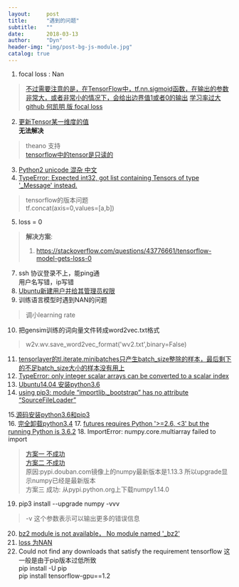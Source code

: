 ```yaml
---
layout:     post
title:      "遇到的问题"
subtitle:   ""
date:       2018-03-13
author:     "Dyn"
header-img: "img/post-bg-js-module.jpg"
catalog: true
---
```

1. focal loss : Nan  
> [不过需要注意的是，在TensorFlow中，tf.nn.sigmoid函数，在输出的参数非常大，或者非常小的情况下，会给出边界值1或者0的输出](http://blog.sina.com.cn/s/blog_6ca0f5eb0102wr4j.html)
> [学习率过大](https://www.zhihu.com/question/62441748)
> [github 何凯明 版 focal loss](https://github.com/ailias/Focal-Loss-implement-on-Tensorflow/blob/master/focal_loss.py)
2. [更新Tensor某一维度的值](https://www.google.com.hk/search?safe=strict&q=tensorflow+change+tensor+value&sa=X&ved=0ahUKEwiku6nl3cnYAhWBi5QKHZ7_BQkQ1QIIbigB&biw=1170&bih=803)  
**无法解决**
> theano 支持  
> [tensorflow中的tensor是只读的](https://stackoverflow.com/questions/41516058/tensorflow-theano-tensor-set-subtensor-equivalent)
3. [Python2 unicode 混杂 中文](http://kuanghy.github.io/2017/02/24/python-str-to-unicode-escape)
4. [TypeError: Expected int32, got list containing Tensors of type '_Message' instead.](https://stackoverflow.com/questions/41813665/tensorflow-slim-typeerror-expected-int32-got-list-containing-tensors-of-type)  
> tensorflow的版本问题  
> tf.concat(axis=0,values=[a,b])
5. loss = 0 
> **解决方案**:
> 1. https://stackoverflow.com/questions/43776661/tensorflow-model-gets-loss-0
7. ssh 协议登录不上，能ping通  
用户名写错，ip写错  
8. [Ubuntu新建用户并给其管理员权限](http://www.linuxidc.com/Linux/2016-06/132218.htm)
9. 训练语言模型时遇到NAN的问题
>   调小learning rate
10. 把gensim训练的词向量文件转成word2vec.txt格式
> w2v.wv.save_word2vec_format('wv2.txt',binary=False)
11. [tensorlayer的tl.iterate.minibatches只产生batch_size整除的样本，最后剩下的不足batch_size大小的样本没有用上 
     ](http://blog.csdn.net/rxm1989/article/details/73457858)
12. [TypeError: only integer scalar arrays can be converted to a scalar index](http://blog.csdn.net/accumulate_zhang/article/details/78808038)
13. [Ubuntu14.04 安装python3.6](https://askubuntu.com/questions/865554/how-do-i-install-python-3-6-using-apt-get)
14. [using pip3: module “importlib._bootstrap” has no attribute “SourceFileLoader”](https://stackoverflow.com/questions/44761958/using-pip3-module-importlib-bootstrap-has-no-attribute-sourcefileloader)  

15.[源码安装python3.6和pip3](https://www.jianshu.com/p/325f16755680)  
16. [完全卸载python3.4](https://www.jianshu.com/p/325f16755680)
17. [futures requires Python '>=2.6, <3' but the running Python is 3.6.2](http://www.mamicode.com/info-detail-2176366.html)
18. ImportError: numpy.core.multiarray failed to import
> [方案一 不成功](http://blog.csdn.net/u013041398/article/details/52231969)  
> [方案二 不成功](http://blog.csdn.net/u012542955/article/details/78464049)  
> 原因:pypi.douban.com镜像上的numpy最新版本是1.13.3 所以upgrade显示numpy已经是最新版本  
> 方案三 成功: 从pypi.python.org上下载numpy1.14.0
19. pip3 install --upgrade numpy -vvv 
> -v 这个参数表示可以输出更多的错误信息
20. [bz2 module is not available， No module named '_bz2'](http://www.vuln.cn/8806?replytocom=1924)
21. [loss 为NAN](http://blog.csdn.net/u012436149/article/details/60322085)
22. Could not find any downloads that satisfy the requirement tensorflow 这一般是由于pip版本过低所致  
pip install -U pip  
pip install tensorflow-gpu==1.2

